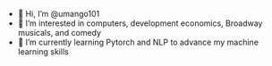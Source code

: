 - 👋 Hi, I’m @umango101
- 👀 I’m interested in computers, development economics, Broadway musicals, and comedy
- 🌱 I’m currently learning Pytorch and NLP to advance my machine learning skills
